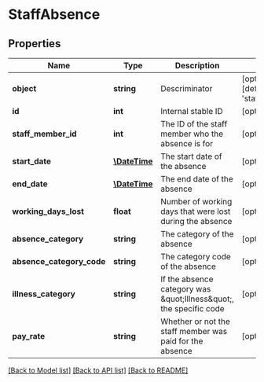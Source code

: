 # StaffAbsence

## Properties
Name | Type | Description | Notes
------------ | ------------- | ------------- | -------------
**object** | **string** | Descriminator | [optional] [default to 'staff_absence']
**id** | **int** | Internal stable ID | [optional] 
**staff_member_id** | **int** | The ID of the staff member who the absence is for | [optional] 
**start_date** | [**\DateTime**](\DateTime.md) | The start date of the absence | [optional] 
**end_date** | [**\DateTime**](\DateTime.md) | The end date of the absence | [optional] 
**working_days_lost** | **float** | Number of working days that were lost during the absence | [optional] 
**absence_category** | **string** | The category of the absence | [optional] 
**absence_category_code** | **string** | The category code of the absence | [optional] 
**illness_category** | **string** | If the absence category was \&quot;Illness\&quot;, the specific code | [optional] 
**pay_rate** | **string** | Whether or not the staff member was paid for the absence | [optional] 

[[Back to Model list]](../README.md#documentation-for-models) [[Back to API list]](../README.md#documentation-for-api-endpoints) [[Back to README]](../README.md)


